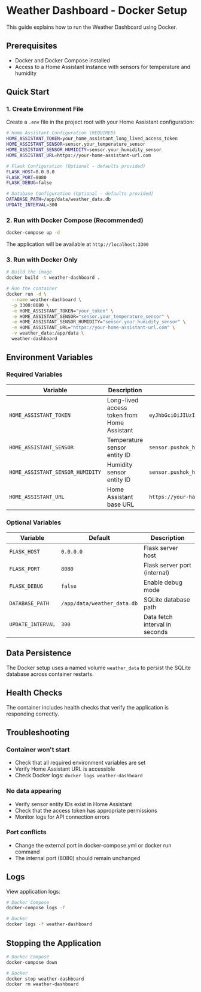 # Weather Dashboard - Docker Setup

This guide explains how to run the Weather Dashboard using Docker.

## Prerequisites

- Docker and Docker Compose installed
- Access to a Home Assistant instance with sensors for temperature and humidity

## Quick Start

### 1. Create Environment File

Create a `.env` file in the project root with your Home Assistant configuration:

```bash
# Home Assistant Configuration (REQUIRED)
HOME_ASSISTANT_TOKEN=your_home_assistant_long_lived_access_token
HOME_ASSISTANT_SENSOR=sensor.your_temperature_sensor
HOME_ASSISTANT_SENSOR_HUMIDITY=sensor.your_humidity_sensor
HOME_ASSISTANT_URL=https://your-home-assistant-url.com

# Flask Configuration (Optional - defaults provided)
FLASK_HOST=0.0.0.0
FLASK_PORT=8080
FLASK_DEBUG=false

# Database Configuration (Optional - defaults provided)
DATABASE_PATH=/app/data/weather_data.db
UPDATE_INTERVAL=300
```

### 2. Run with Docker Compose (Recommended)

```bash
docker-compose up -d
```

The application will be available at `http://localhost:3300`

### 3. Run with Docker Only

```bash
# Build the image
docker build -t weather-dashboard .

# Run the container
docker run -d \
  --name weather-dashboard \
  -p 3300:8080 \
  -e HOME_ASSISTANT_TOKEN="your_token" \
  -e HOME_ASSISTANT_SENSOR="sensor.your_temperature_sensor" \
  -e HOME_ASSISTANT_SENSOR_HUMIDITY="sensor.your_humidity_sensor" \
  -e HOME_ASSISTANT_URL="https://your-home-assistant-url.com" \
  -v weather_data:/app/data \
  weather-dashboard
```

## Environment Variables

### Required Variables

| Variable                         | Description                                 | Example                                     |
| -------------------------------- | ------------------------------------------- | ------------------------------------------- |
| `HOME_ASSISTANT_TOKEN`           | Long-lived access token from Home Assistant | `eyJhbGciOiJIUzI1NiIsInR5cCI6IkpXVCJ9...`   |
| `HOME_ASSISTANT_SENSOR`          | Temperature sensor entity ID                | `sensor.pushok_hardware_pok005_temperatura` |
| `HOME_ASSISTANT_SENSOR_HUMIDITY` | Humidity sensor entity ID                   | `sensor.pushok_hardware_pok005_vlazhnost`   |
| `HOME_ASSISTANT_URL`             | Home Assistant base URL                     | `https://your-ha-instance.com`              |

### Optional Variables

| Variable          | Default                     | Description                    |
| ----------------- | --------------------------- | ------------------------------ |
| `FLASK_HOST`      | `0.0.0.0`                   | Flask server host              |
| `FLASK_PORT`      | `8080`                      | Flask server port (internal)   |
| `FLASK_DEBUG`     | `false`                     | Enable debug mode              |
| `DATABASE_PATH`   | `/app/data/weather_data.db` | SQLite database path           |
| `UPDATE_INTERVAL` | `300`                       | Data fetch interval in seconds |

## Data Persistence

The Docker setup uses a named volume `weather_data` to persist the SQLite database across container restarts.

## Health Checks

The container includes health checks that verify the application is responding correctly.

## Troubleshooting

### Container won't start

- Check that all required environment variables are set
- Verify Home Assistant URL is accessible
- Check Docker logs: `docker logs weather-dashboard`

### No data appearing

- Verify sensor entity IDs exist in Home Assistant
- Check that the access token has appropriate permissions
- Monitor logs for API connection errors

### Port conflicts

- Change the external port in docker-compose.yml or docker run command
- The internal port (8080) should remain unchanged

## Logs

View application logs:

```bash
# Docker Compose
docker-compose logs -f

# Docker
docker logs -f weather-dashboard
```

## Stopping the Application

```bash
# Docker Compose
docker-compose down

# Docker
docker stop weather-dashboard
docker rm weather-dashboard
```
